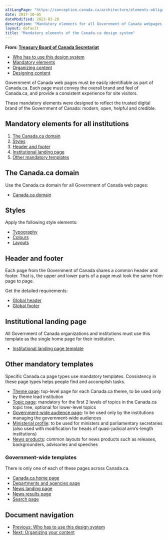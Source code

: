 ```yaml
---
altLangPage: "https://conception.canada.ca/architecture/elements-obligatoires.html"
date: 2017-10-05
dateModified: 2023-03-28
description: "Mandatory elements for all Government of Canada webpages."
layout: default
title: "Mandatory elements of the Canada.ca design system"
---
```

<p class="gc-byline"><strong>From: <a href="{{ site.urlcanadaca }}/en/treasury-board-secretariat.html">Treasury Board of Canada Secretariat</a></strong></p>
<div>
  <div class="mrgn-tp-md mrgn-bttm-sm brdr-bttm">
    <div class="row  mrgn-bttm-sm">
      <ul class="toc lst-spcd col-md-12">
        <li class="col-md-4"><a href="usage-canadaca-design.html" class="list-group-item">Who has to use this design system</a> </li>
        <li class="col-md-4"><a href="mandatory-elements.html" class="list-group-item cust-active active">Mandatory elements</a> </li>
        <li class="col-md-4"><a href="organizing-content.html" class="list-group-item">Organizing content</a> </li>
        <li class="col-md-4"><a href="templates.html" class="list-group-item">Designing content</a> </li>
      </ul>
    </div>
  </div>
  <p>Government of Canada web pages must be easily identifiable as part of Canada.ca. Each page must convey the overall brand and feel of Canada.ca, and provide a consistent experience for site visitors. </p>
  <p>These mandatory elements were designed to reflect the trusted digital brand of the Government of Canada: modern, open, helpful and credible.</p>
  <section>
    <h2>Mandatory elements for all institutions</h2>
    <ol>
      <li><a href="#domain">The Canada.ca domain</a></li>
      <li><a href="#styles">Styles</a></li>
      <li><a href="#header-footer">Header and footer</a> </li>
      <li><a href="#inst_home">Institutional landing page</a> </li>
      <li><a href="#mandatory">Other mandatory templates</a></li>
    </ol>
  </section>
  <h2 id="domain">The Canada.ca domain</h2>
  <p>Use the Canada.ca domain for all Government of Canada web pages:</p>
  <ul>
    <li><a href="https://design.canada.ca/common-design-patterns/canada-dot-ca.html">Canada.ca domain</a></li>
  </ul>
  <h2 id="styles">Styles</h2>
  <p>Apply the following style elements:</p>
  <ul>
    <li><a href="https://design.canada.ca/styles/typography.html">Typography</a></li>
    <li><a href="https://design.canada.ca/styles/colours.html">Colours</a></li>
    <li><a href="https://design.canada.ca/styles/layouts.html">Layouts</a></li>
  </ul>
  <h2 id="header-footer">Header and footer</h2>
  <p>Each page from the Government of Canada shares a common header and footer. That is, the upper and lower parts of a page must look the same from page to page.</p>
  <p>Get the detailed requirements:</p>
  <ul>
    <li><a href="https://design.canada.ca/common-design-patterns/global-header.html">Global header</a></li>
    <li><a href="https://design.canada.ca/common-design-patterns/site-footer.html">Global footer</a></li>
  </ul>
  <h2 id="inst_home">Institutional landing page</h2>
  <p>All Government of Canada organizations and institutions must use this template as the single home page for their institution.</p>
  <ul>
    <li><a href="https://design.canada.ca/mandatory-templates/institutional-profile-pages.html">Institutional landing page template</a></li>
  </ul>
  <h2 id="mandatory">Other mandatory templates</h2>
  <p>Specific Canada.ca page types use mandatory templates. Consistency in these page types helps people find and accomplish tasks. </p>
  <ul>
    <li><a href="https://design.canada.ca/mandatory-templates/theme-topic.html">Theme page</a>: top-level page for each Canada.ca theme, to be used only by theme lead institution</li>
    <li><a href="https://design.canada.ca/mandatory-templates/theme-topic.html">Topic page</a>: mandatory for the first 2 levels of topics in the Canada.ca topic tree, optional for lower-level topics</li>
    <li><a href="https://design.canada.ca/mandatory-templates/audience-pages.html">Government-wide audience page</a>: to be used only by the institutions managing the government-wide audiences</li>
    <li><a href="https://design.canada.ca/mandatory-templates/ministerial-profile-pages.html">Ministerial profile</a>: to be used for ministers and parliamentary secretaries (also used with modification for heads of quasi-judicial arm’s-length institutions)</li>
    <li><a href="https://design.canada.ca/mandatory-templates/news-pages.html#product">News products</a>: common layouts for news products such as releases, backgrounders, advisories and speeches</li>
  </ul>
  <h3 id="gc-wide">Government-wide templates</h3>
  <p>There is only one of each of these pages across Canada.ca.</p>
  <ul>
    <li><a href="https://design.canada.ca/mandatory-templates/home-page.html">Canada.ca home page</a></li>
    <li><a href="https://design.canada.ca/mandatory-templates/department-agencies-page.html">Departments and agencies page</a></li>
    <li><a href="https://design.canada.ca/mandatory-templates/news-pages.html#landing">News landing page</a></li>
    <li><a href="https://design.canada.ca/mandatory-templates/news-pages.html#results">News results page</a></li>
    <li><a href="https://design.canada.ca/mandatory-templates/search-page.html">Search page</a></li>
  </ul>
  <nav role="navigation" class="mrgn-bttm-lg">
    <h2 class="wb-inv">Document navigation</h2>
    <ul class="pager">
      <li class="previous"><a href="/en/treasury-board-secretariat/services/government-communications/canada-content-information-architecture-specification/usage-canadaca-design.html" rel="prev">Previous<span class="wb-inv">: Who has to use this design system</span></a></li>
      <li class="next"><a href="/en/treasury-board-secretariat/services/government-communications/canada-content-information-architecture-specification/organizing-content.html" rel="next">Next<span class="wb-inv">: Organizing your content</span></a></li>
    </ul>
  </nav>
</div>
